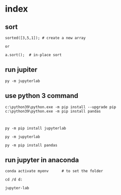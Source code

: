 # index

## sort

```
sorted([3,5,1]); # create a new array

or

a.sort();  # in-place sort

```

## run jupiter

```
py -m jupyterlab
```

## use python 3 command

```
c:\python39\python.exe -m pip install --upgrade pip
c:\python39\python.exe -m pip install pandas



py -m pip install jupyterlab

py -m jupyterlab

py -m pip install pandas
```

## run jupyter in anaconda

```
conda activate myenv      # to set the folder

cd /d d:

jupyter-lab

```
